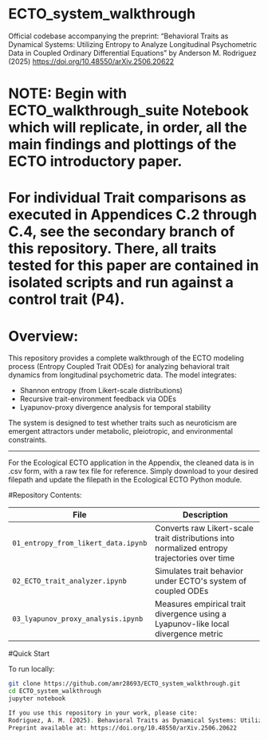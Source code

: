 # ECTO_system_walkthrough
Official codebase accompanying the preprint:  “Behavioral Traits as Dynamical Systems: Utilizing Entropy to Analyze Longitudinal Psychometric Data in Coupled Ordinary Differential Equations”  by Anderson M. Rodriguez (2025) https://doi.org/10.48550/arXiv.2506.20622

# NOTE: Begin with ECTO_walkthrough_suite Notebook which will replicate, in order, all the main findings and plottings of the ECTO introductory paper.
# For individual Trait comparisons as executed in Appendices C.2 through C.4, see the secondary branch of this repository. There, all traits tested for this paper are contained in isolated scripts and run against a control trait (P4).  


# Overview:
This repository provides a complete walkthrough of the ECTO modeling process (Entropy Coupled Trait ODEs) for analyzing behavioral trait dynamics from longitudinal psychometric data. The model integrates:

- Shannon entropy (from Likert-scale distributions)
- Recursive trait-environment feedback via ODEs
- Lyapunov-proxy divergence analysis for temporal stability

The system is designed to test whether traits such as neuroticism are emergent attractors under metabolic, pleiotropic, and environmental constraints.

---
For the Ecological ECTO application in the Appendix, the cleaned data is in .csv form, with a raw tex file for reference. Simply download to your desired filepath and update the filepath in the Ecological ECTO Python module.

#Repository Contents:

| File | Description |
|------|-------------|
| `01_entropy_from_likert_data.ipynb` | Converts raw Likert-scale trait distributions into normalized entropy trajectories over time |
| `02_ECTO_trait_analyzer.ipynb`     | Simulates trait behavior under ECTO's system of coupled ODEs |
| `03_lyapunov_proxy_analysis.ipynb` | Measures empirical trait divergence using a Lyapunov-like local divergence metric |


#Quick Start

To run locally:

```bash
git clone https://github.com/amr28693/ECTO_system_walkthrough.git
cd ECTO_system_walkthrough
jupyter notebook

If you use this repository in your work, please cite:
Rodriguez, A. M. (2025). Behavioral Traits as Dynamical Systems: Utilizing Entropy to Analyze Longitudinal Psychometric Data in Coupled Ordinary Differential Equations.
Preprint available at: https://doi.org/10.48550/arXiv.2506.20622
